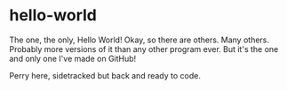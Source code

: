 # hello-world
The one, the only, Hello World!
Okay, so there are others. Many others. Probably more versions of it than any other program ever. But it's the one and only one I've made on GitHub!

Perry here, sidetracked but back and ready to code.
